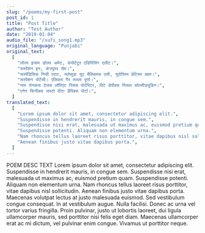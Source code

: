 ```yaml
---
slug: "/poems/my-first-post"
post_id: 1
title: "Post Title"
author: "Test Author"
date: "2019-01-04"
audio_file: "/sufi_song1.mp3"
original_language: "Punjabi"
original_text:
  [
    "लोरम इप्सम डोलर अमेट, कंसेटेटुर एडिपिसिंग एलीट।",
    "सस्पेंशन इन, कंज्यूमर सेम।",
    "सस्पेंडिसिस निसी एराट, मलेसूडा यूट मैक्सिमस एसी, यूरोपिस्म प्रेटियम क्वम।",
    "सस्पेंशन पोटेंसी। एलिकम गैर तत्वम पूर्णा।",
    "नाम रोनकस टेलस लॉरिएट रिसस पोर्टरिटर, विटे डेपीबस निसल सोल्सीड्यूडिन।",
    "एनेन फिनीबस जस्टो वीटा डैपिबस पोर्टा।",
  ]
translated_text:
  [
    "Lorem ipsum dolor sit amet, consectetur adipiscing elit.",
    "Suspendisse in hendrerit mauris, in congue sem.",
    "Suspendisse nisi erat, malesuada ut maximus ac, euismod pretium quam.",
    "Suspendisse potenti. Aliquam non elementum urna.",
    "Nam rhoncus tellus laoreet risus porttitor, vitae dapibus nisl sollicitudin.",
    "Aenean finibus justo vitae dapibus porta.",
  ]
---
```


[//]: # "Poem description goes here:"

POEM DESC TEXT Lorem ipsum dolor sit amet, consectetur adipiscing
elit. Suspendisse in hendrerit mauris, in congue sem. Suspendisse nisi
erat, malesuada ut maximus ac, euismod pretium quam. Suspendisse
potenti. Aliquam non elementum urna. Nam rhoncus tellus laoreet risus
porttitor, vitae dapibus nisl sollicitudin. Aenean finibus justo vitae
dapibus porta. Maecenas volutpat lectus at justo malesuada euismod.
Sed vestibulum congue consequat. In at vestibulum augue. Nulla
facilisi. Donec ac urna vel tortor varius fringilla. Proin pulvinar,
justo ut lobortis laoreet, dui ligula ullamcorper mauris, sed
porttitor nisi felis eget diam. Maecenas ullamcorper erat ac mi
dictum, vel pulvinar enim congue. Vivamus ut porttitor neque.
